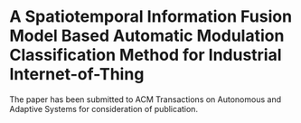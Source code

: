 **A Spatiotemporal Information Fusion Model Based Automatic Modulation Classification Method for Industrial Internet-of-Thing**  
==
The paper has been submitted to ACM Transactions on Autonomous and Adaptive Systems for consideration of publication.
